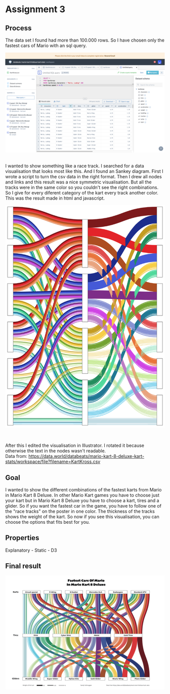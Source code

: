 # Assignment 3

## Process
The data set I found had more than 100.000 rows. So I have chosen only the fastest cars of Mario with an sql query. <br>

![alt text](https://github.com/sandyverbruggen123/Data-Visualisation/blob/master/Assignment%203/sql.png)

<br>
I wanted to show something like a race track. I searched for a data visualisation that looks most like this. And I found an Sankey diagram. First I wrote a script to turn the csv data in the right format. Then I drew all nodes and links and this result was a nice symmetric visualisation. But all the tracks were in the same color so you couldn't see the right combinations. So I give for every diferent category of the kart every track another color. This was the result made in html and javascript.
<br>

![alt text](https://github.com/sandyverbruggen123/Data-Visualisation/blob/master/Assignment%203/javascriptResult.png)

<br>

After this I edited the visualisation in Illustrator. I rotated it because otherwise the text in the nodes wasn't readable. 
<br>
Data from: https://data.world/databeats/mario-kart-8-deluxe-kart-stats/workspace/file?filename=KartKross.csv

## Goal
I wanted to show the different combinations of the fastest karts from Mario in Mario Kart 8 Deluxe. In other Mario Kart games you have to choose just your kart but in Mario Kart 8 Deluxe you have to choose a kart, tires and a glider. So if you want the fastest car in the game, you have to follow one of the "race tracks" on the poster in one color. The thickness of the tracks shows the weight of the kart. So now if you see this visualisation, you can choose the options that fits best for you. 

## Properties
Explanatory - Static - D3 

## Final result
![alt text](https://github.com/sandyverbruggen123/Data-Visualisation/blob/master/Assignment%203/FinalResult.png)
